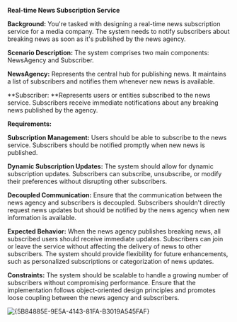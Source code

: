 **Real-time News Subscription Service**

**Background:** You're tasked with designing a real-time news subscription service for a media company. The system needs to notify subscribers about breaking news as soon as it's published by the news agency.

**Scenario Description:** The system comprises two main components: NewsAgency and Subscriber.

**NewsAgency:** Represents the central hub for publishing news. It maintains a list of subscribers and notifies them whenever new news is available.

**Subscriber: **Represents users or entities subscribed to the news service. Subscribers receive immediate notifications about any breaking news published by the agency.

**Requirements:**

**Subscription Management:**
Users should be able to subscribe to the news service.
Subscribers should be notified promptly when new news is published.

**Dynamic Subscription Updates:**
The system should allow for dynamic subscription updates. Subscribers can subscribe, unsubscribe, or modify their preferences without disrupting other subscribers.

**Decoupled Communication:**
Ensure that the communication between the news agency and subscribers is decoupled. Subscribers shouldn't directly request news updates but should be notified by the news agency when new information is available.

**Expected Behavior:**
When the news agency publishes breaking news, all subscribed users should receive immediate updates.
Subscribers can join or leave the service without affecting the delivery of news to other subscribers.
The system should provide flexibility for future enhancements, such as personalized subscriptions or categorization of news updates.

**Constraints:**
The system should be scalable to handle a growing number of subscribers without compromising performance.
Ensure that the implementation follows object-oriented design principles and promotes loose coupling between the news agency and subscribers.

![{5B84885E-9E5A-4143-81FA-B3019A545FAF}](https://github.com/user-attachments/assets/ce65150c-7594-4413-8875-e4386eabf2d3)
